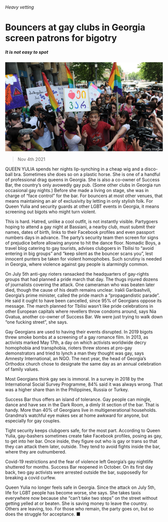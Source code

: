 ###### Heavy vetting

# Bouncers at gay clubs in Georgia screen patrons for bigotry 

##### It is not easy to spot 

![image](images/20211106_eup503.jpg) 

> Nov 4th 2021 

QUEEN YULIA spends her nights lip-synching in a cheap wig and a disco-ball bra. Sometimes she does so on a plastic horse. She is one of a handful of professional drag queens in Georgia. She is also a co-owner of Success Bar, the country’s only avowedly gay pub. (Some other clubs in Georgia run occasional gay nights.) Before she made a living on stage, she was in charge of “face control” for the bar. For bouncers at most other venues, that means maintaining an air of exclusivity by letting in only stylish folk. For Queen Yulia and security guards at other LGBT events in Georgia, it means screening out bigots who might turn violent.

This is hard. Hatred, unlike a cool outfit, is not instantly visible. Partygoers hoping to attend a gay night at Bassiani, a nearby club, must submit their names, dates of birth, links to their Facebook profiles and even passport numbers days in advance. The party’s security team then screen for signs of prejudice before allowing anyone to hit the dance floor. Nomadic Boys, a travel blog catering to gay tourists, advises clubgoers in Tbilisi to “avoid entering in big groups” and “keep silent as the bouncer scans you”, lest innocent punters be taken for violent homophobes. Such scrutiny is needed in Georgia, where violence against gay people is alarmingly common.


On July 5th anti-gay rioters ransacked the headquarters of gay-rights groups that had planned a pride march that day. The thugs injured dozens of journalists covering the attack. One cameraman who was beaten later died, though the cause of his death remains unclear. Irakli Garibashvili, Georgia’s prime minister, called the pride march a “propagandistic parade”. He said it ought to have been cancelled, since 95% of Georgians oppose its message. The march planned for Tbilisi wasn’t like pride celebrations in other European capitals where revellers throw condoms around, says Nia Gvatua, another co-owner of Success Bar. We were just trying to walk down “one fucking street”, she says.

Gay Georgians are used to having their events disrupted. In 2019 bigots threw smoke bombs at a screening of a gay romance film. In 2013, as activists marked May 17th, a day on which activists worldwide decry homophobia and transphobia, rioters threw stones at pro-gay demonstrators and tried to lynch a man they thought was gay, says Amnesty International, an NGO. The next year, the head of Georgia’s Orthodox church chose to designate the same day as an annual celebration of family values.

Most Georgians think gay sex is immoral. In a survey in 2018 by the International Social Survey Programme, 84% said it was always wrong. That was a higher share than in the Philippines, Russia or Turkey.

Success Bar thus offers an island of tolerance. Gay people can mingle, dance and have sex in the Dark Room, a dimly lit section of the bar. That is handy. More than 40% of Georgians live in multigenerational households. Grandma’s watchful eye makes sex at home awkward for anyone, but especially for gay couples.

Tight security keeps clubgoers safe, for the most part. According to Queen Yulia, gay-bashers sometimes create fake Facebook profiles, posing as gay, to get into her bar. Once inside, they figure out who is gay or trans so that they can attack them later, outside. They tend to avoid fights inside the bar, where they are outnumbered.

Covid-19 restrictions and the fear of violence left Georgia’s gay nightlife shuttered for months. Success Bar reopened in October. On its first day back, two gay activists were arrested outside the bar, supposedly for breaking a covid curfew.

Queen Yulia no longer feels safe in Georgia. Since the attack on July 5th, life for LGBT people has become worse, she says. She takes taxis everywhere now because she “can’t take two steps” on the street without getting yelled at or beaten. She is saving money to leave the country. Others are leaving, too. For those who remain, the party goes on, but so does the struggle for acceptance. ■

